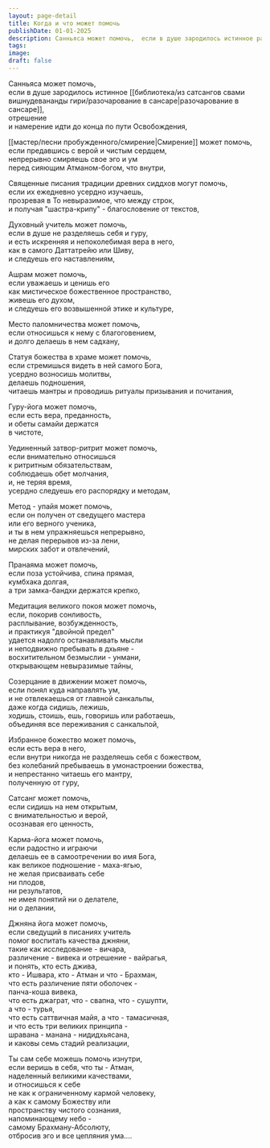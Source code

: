 ```yaml
---
layout: page-detail
title: Когда и что может помочь
publishDate: 01-01-2025
description: Санньяса может помочь,  если в душе зародилось истинное разочарование в сансаре,  отрешение   и намерение идти до конца по пути Освобождения...
tags:
image:
draft: false
---
```

Санньяса может помочь,  
если в душе зародилось истинное [[библиотека/из сатсангов свами вишнудевананды гири/разочарование в сансаре|разочарование в сансаре]],  
отрешение   
и намерение идти до конца по пути Освобождения,  
  
[[мастер/песни пробужденного/смирение|Смирение]] может помочь,  
если предавшись с верой и чистым сердцем,   
непрерывно смиряешь свое эго и ум  
перед сияющим Атманом-богом, что внутри,  
  
Священные писания традиции древних сиддхов могут помочь,  
 если их ежедневно усердно изучаешь,  
прозревая в То невыразимое, что между строк,  
и получая "шастра-крипу" - благословение от текстов,  
  
Духовный учитель может помочь,  
 если в душе не разделяешь себя и гуру,  
и есть искренняя и непоколебимая вера в него,  
как в самого Даттатрейю или Шиву,  
и следуешь его наставлениям,  
  
Ашрам может помочь,  
если уважаешь и ценишь его  
как мистическое божественное пространство,  
живешь его духом,   
и следуешь его возвышенной этике и культуре,  
  
Место паломничества может помочь,  
 если относишься к нему с благоговением,  
 и долго делаешь в нем садхану,  
  
Статуя божества в храме может помочь,   
если стремишься видеть в ней самого Бога,  
усердно возносишь молитвы,   
делаешь подношения,  
читаешь мантры и проводишь ритуалы призывания и почитания,   
  
Гуру-йога может помочь,   
если есть вера, преданность,  
и обеты самайи держатся   
в чистоте,  
  
Уединенный затвор-ритрит может помочь,  
если внимательно относишься   
к ритритным обязательствам,  
соблюдаешь обет молчания,  
и, не теряя время,  
 усердно следуешь его распорядку и методам,  
  
Метод - упайя может помочь,   
если он получен от сведущего мастера   
или его верного ученика,   
и ты в нем упражняешься непрерывно,   
не делая перерывов из-за лени,   
мирских забот и отвлечений,   
  
Пранаяма может помочь,  
 если поза устойчива, спина прямая,  
 кумбхака долгая,  
а три замка-бандхи держатся крепко,  
  
Медитация великого покоя может помочь,  
 если, покорив сонливость,   
расплывание, возбужденность,  
 и практикуя "двойной предел"   
удается надолго останавливать мысли  
и неподвижно пребывать в дхьяне -  
 восхитительном безмыслии - унмани,  
открывающем невыразимые тайны,  
  
Созерцание в движении может помочь,  
если понял куда направлять ум,   
и не отвлекаешься от главной санкальпы,  
даже когда сидишь, лежишь,   
 ходишь, стоишь, ешь, говоришь или работаешь,  
объединяя все переживания с санкальпой,  
  
Избранное божество может помочь,  
если есть вера в него,  
если внутри никогда не разделяешь себя с божеством,   
без колебаний пребываешь в умонастроении божества,   
и непрестанно читаешь его мантру,  
 полученную от гуру,  
  
Сатсанг может помочь,   
если сидишь на нем открытым,   
с внимательностью и верой,   
осознавая его ценность,  
  
Карма-йога может помочь,  
если радостно и играючи   
делаешь ее в самоотречении во имя Бога,   
как великое подношение - маха-ягью,  
не желая присваивать себе   
ни плодов,  
 ни результатов,  
не имея понятий ни о делателе,   
ни о делании,  
  
Джняна йога может помочь,   
если сведущий в писаниях учитель  
помог воспитать качества джняни,   
такие как исследование - вичара,   
различение - вивека и отрешение - вайрагья,   
и понять, кто есть джива,  
кто - Ишвара, кто - Атман и что - Брахман,  
что есть различение пяти оболочек -  
панча-коша вивека,  
что есть джаграт, что - свапна, что - сушупти,  
а что - турья,  
что есть саттвичная майя, а что - тамасичная,  
и что есть три великих принципа -  
шравана - манана - нидидхьясана,  
и каковы семь стадий реализации,  
  
Ты сам себе можешь помочь изнутри,   
если веришь в себя, что ты - Атман,  
наделенный великими качествами,  
и относишься к себе   
не как к ограниченному кармой человеку,   
а как к самому Божеству или   
пространству чистого сознания,   
 напоминающему небо -   
самому Брахману-Абсолюту,   
отбросив эго и все цепляния ума....
  
  
